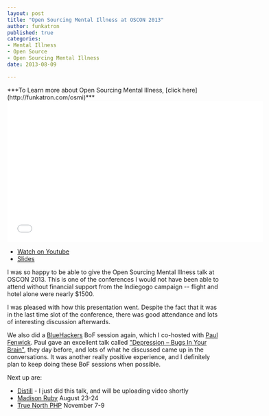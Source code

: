 ```yaml
---
layout: post
title: "Open Sourcing Mental Illness at OSCON 2013"
author: funkatron
published: true
categories:
- Mental Illness
- Open Source
- Open Sourcing Mental Illness
date: 2013-08-09

---
```


<div class="highlight" markdown="1">
***To Learn more about Open Sourcing Mental Illness, [click here](http://funkatron.com/osmi)***
</div>

<iframe width="597" height="329" src="//www.youtube-nocookie.com/embed/QqBl3ICJltc" frameborder="0" allowfullscreen></iframe>

* [Watch on Youtube](http://j.mp/osmivideooscon13)
* [Slides](http://j.mp/osmislidesoscon13)

I was so happy to be able to give the Open Sourcing Mental Illness talk at OSCON 2013. This is one of the conferences I would not have been able to attend without financial support from the Indiegogo campaign -- flight and hotel alone were nearly $1500.

I was pleased with how this presentation went. Despite the fact that it was in the last time slot of the conference, there was good attendance and lots of interesting discussion afterwards.

We also did a [BlueHackers](http://bluehackers.org/) BoF session again, which I co-hosted with [Paul Fenwick](https://twitter.com/pjf). Paul gave an excellent talk called ["Depression – Bugs In Your Brain"](http://www.oscon.com/oscon2013/public/schedule/detail/31518), they day before, and lots of what he discussed came up in the conversations. It was another really positive experience, and I definitely plan to keep doing these BoF sessions when possible.

Next up are:

* [Distill](https://distill.engineyard.com/) - I just did this talk, and will be uploading video shortly
* [Madison Ruby](http://madisonruby.org/) August 23-24
* [True North PHP](http://truenorthphp.com/) November 7-9